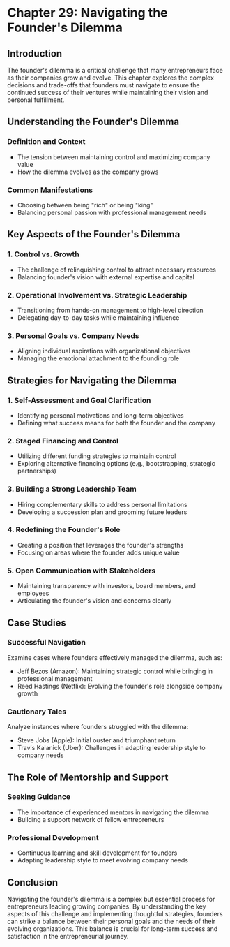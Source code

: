 # Chapter 29: Navigating the Founder's Dilemma

## Introduction

The founder's dilemma is a critical challenge that many entrepreneurs face as their companies grow and evolve. This chapter explores the complex decisions and trade-offs that founders must navigate to ensure the continued success of their ventures while maintaining their vision and personal fulfillment.

## Understanding the Founder's Dilemma

### Definition and Context
- The tension between maintaining control and maximizing company value
- How the dilemma evolves as the company grows

### Common Manifestations
- Choosing between being "rich" or being "king"
- Balancing personal passion with professional management needs

## Key Aspects of the Founder's Dilemma

### 1. Control vs. Growth
- The challenge of relinquishing control to attract necessary resources
- Balancing founder's vision with external expertise and capital

### 2. Operational Involvement vs. Strategic Leadership
- Transitioning from hands-on management to high-level direction
- Delegating day-to-day tasks while maintaining influence

### 3. Personal Goals vs. Company Needs
- Aligning individual aspirations with organizational objectives
- Managing the emotional attachment to the founding role

## Strategies for Navigating the Dilemma

### 1. Self-Assessment and Goal Clarification
- Identifying personal motivations and long-term objectives
- Defining what success means for both the founder and the company

### 2. Staged Financing and Control
- Utilizing different funding strategies to maintain control
- Exploring alternative financing options (e.g., bootstrapping, strategic partnerships)

### 3. Building a Strong Leadership Team
- Hiring complementary skills to address personal limitations
- Developing a succession plan and grooming future leaders

### 4. Redefining the Founder's Role
- Creating a position that leverages the founder's strengths
- Focusing on areas where the founder adds unique value

### 5. Open Communication with Stakeholders
- Maintaining transparency with investors, board members, and employees
- Articulating the founder's vision and concerns clearly

## Case Studies

### Successful Navigation
Examine cases where founders effectively managed the dilemma, such as:
- Jeff Bezos (Amazon): Maintaining strategic control while bringing in professional management
- Reed Hastings (Netflix): Evolving the founder's role alongside company growth

### Cautionary Tales
Analyze instances where founders struggled with the dilemma:
- Steve Jobs (Apple): Initial ouster and triumphant return
- Travis Kalanick (Uber): Challenges in adapting leadership style to company needs

## The Role of Mentorship and Support

### Seeking Guidance
- The importance of experienced mentors in navigating the dilemma
- Building a support network of fellow entrepreneurs

### Professional Development
- Continuous learning and skill development for founders
- Adapting leadership style to meet evolving company needs

## Conclusion

Navigating the founder's dilemma is a complex but essential process for entrepreneurs leading growing companies. By understanding the key aspects of this challenge and implementing thoughtful strategies, founders can strike a balance between their personal goals and the needs of their evolving organizations. This balance is crucial for long-term success and satisfaction in the entrepreneurial journey.
